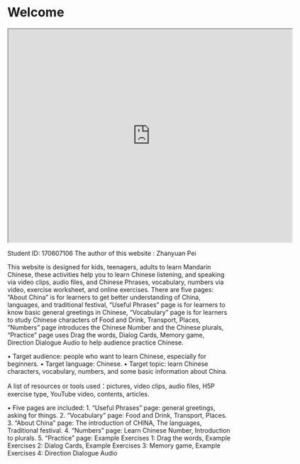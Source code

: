 <h1> Welcome </h1>
 
  <iframe src="https://www.google.com/maps/d/embed?mid=1ZB-UFGjr4uyOEjC1BSz_PgtFESh5EusS" width="640" height="480"></iframe>
<p>
 
 Student ID: 170607106 
 The author of this website : Zhanyuan Pei
 
<p>  
  This website is designed for kids, teenagers, adults to learn Mandarin Chinese, these activities help you to learn Chinese listening, and speaking via video clips, audio files, and Chinese Phrases, vocabulary, numbers via video, exercise worksheet, and online exercises. There are five pages: “About China” is for learners to get better understanding of China, languages, and traditional festival, “Useful Phrases” page is for learners to know basic general greetings in Chinese, “Vocabulary” page is for learners to study Chinese characters of Food and Drink, Transport, Places, “Numbers” page introduces the Chinese Number and the Chinese plurals, “Practice” page uses Drag the words, Dialog Cards, Memory game, Direction Dialogue Audio to help audience practice Chinese.
  </p>
  
<p>

• Target audience: people who want to learn Chinese, especially for beginners. 
• Target language: Chinese. 
• Target topic: learn Chinese characters, vocabulary, numbers, and some basic information about China.

A list of resources or tools used：pictures, video clips, audio files, H5P exercise type, YouTube video, contents, articles.
  </p>

<p>
• Five pages are included: 
1. “Useful Phrases” page: general greetings, asking for things.
2. “Vocabulary” page: Food and Drink, Transport, Places.
3. “About China” page: The introduction of CHINA, The languages, Traditional festival.
4. “Numbers” page: Learn Chinese Number, Introduction to plurals.
5. “Practice” page: Example Exercises 1: Drag the words, Example Exercises 2: Dialog Cards, Example Exercises 3: Memory game, Example Exercises 4: Direction Dialogue Audio



</p>
